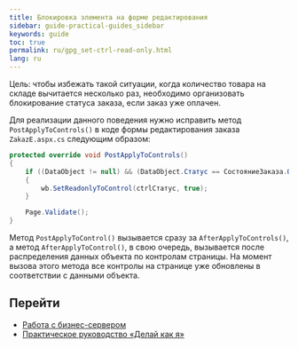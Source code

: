 ```yaml
---
title: Блокировка элемента на форме редактирования
sidebar: guide-practical-guides_sidebar
keywords: guide
toc: true
permalink: ru/gpg_set-ctrl-read-only.html
lang: ru
---
```


Цель: чтобы избежать такой ситуации, когда количество товара на складе вычитается несколько раз, необходимо организовать блокирование статуса заказа, если заказ уже оплачен.

Для реализации данного поведения нужно исправить метод `PostApplyToControls()` в коде формы редактирования заказа `ZakazE.aspx.cs` следующим образом:

```csharp
protected override void PostApplyToControls()
{
	if ((DataObject != null) && (DataObject.Статус == СостояниеЗаказа.Оплаченный))
	{
		wb.SetReadonlyToControl(ctrlСтатус, true);
	}

	Page.Validate();
}
```

Метод `PostApplyToControl()` вызывается сразу за `AfterApplyToControls()`, 
а метод `AfterApplyToControl()`, в свою очередь, вызывается после распределения данных объекта 
по контролам страницы. На момент вызова этого метода все контролы на странице уже обновлены в соответствии с данными объекта. 
 
## Перейти

* <i class="fa fa-arrow-left" aria-hidden="true"></i> [Работа с бизнес-сервером](gpg_business-server.html)
* [Практическое руководство  «Делай как я»](gpg_landing-page.html) <i class="fa fa-arrow-up" aria-hidden="true"></i> 
